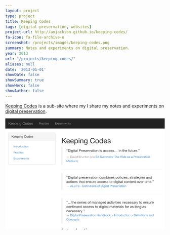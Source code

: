 ```yaml
---
layout: project
type: project
title: Keeping Codes
tags: [digital-preservation, websites]
project-url: http://anjackson.github.io/keeping-codes/
fa-icon: fa-file-archive-o
screenshot: /projects/images/keeping-codes.png
summary: Notes and experiments on digital preservation.
year: 2013
url: "/projects/keeping-codes/"
aliases: null
date: '2013-01-01'
showDate: false
showSummary: true
showHero: false
showAuthor: false
---
```


[Keeping Codes][1] is a sub-site where my I share my notes and experiments on [digital preservation][2].

![](./keeping-codes-featured.png)

[1]: http://anjackson.github.io/keeping-codes/
[2]: /work/digital-preservation/